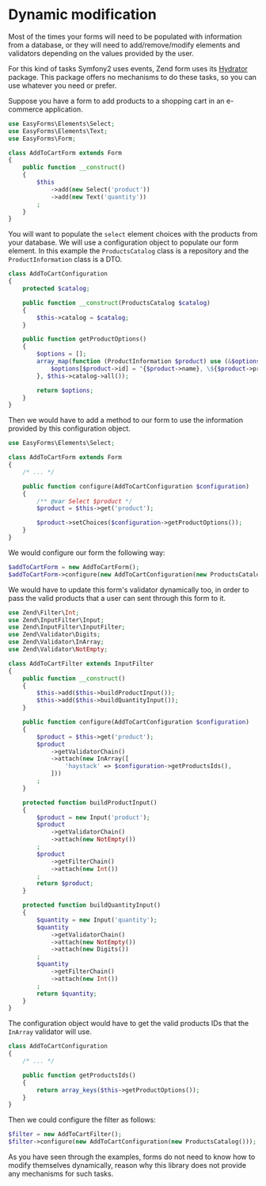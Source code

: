 # Dynamic modification

Most of the times your forms will need to be populated with information from a
database, or they will need to add/remove/modify elements and validators depending
on the values provided by the user.

For this kind of tasks Symfony2 uses events, Zend form uses its [Hydrator][8]
package. This package offers no mechanisms to do these tasks, so you can use
whatever you need or prefer.

Suppose you have a form to add products to a shopping cart in an e-commerce
application.

```php
use EasyForms\Elements\Select;
use EasyForms\Elements\Text;
use EasyForms\Form;

class AddToCartForm extends Form
{
    public function __construct()
    {
        $this
            ->add(new Select('product'))
            ->add(new Text('quantity'))
        ;
    }
}
```

You will want to populate the `select` element choices with the products from
your database. We will use a configuration object to populate our form element.
In this example the `ProductsCatalog` class is a repository and the
`ProductInformation` class is a DTO.

```php
class AddToCartConfiguration
{
    protected $catalog;

    public function __construct(ProductsCatalog $catalog)
    {
        $this->catalog = $catalog;
    }

    public function getProductOptions()
    {
        $options = [];
        array_map(function (ProductInformation $product) use (&$options) {
            $options[$product->id] = "{$product->name}, \${$product->price}";
        }, $this->catalog->all());

        return $options;
    }
}
```

Then we would have to add a method to our form to use the information provided by
this configuration object.

```php
use EasyForms\Elements\Select;

class AddToCartForm extends Form
{
    /* ... */

    public function configure(AddToCartConfiguration $configuration)
    {
        /** @var Select $product */
        $product = $this->get('product');

        $product->setChoices($configuration->getProductOptions());
    }
}
```

We would configure our form the following way:

```php
$addToCartForm = new AddToCartForm();
$addToCartForm->configure(new AddToCartConfiguration(new ProductsCatalog()));
```

We would have to update this form's validator dynamically too, in order to
pass the valid products that a user can sent through this form to it.

```php
use Zend\Filter\Int;
use Zend\InputFilter\Input;
use Zend\InputFilter\InputFilter;
use Zend\Validator\Digits;
use Zend\Validator\InArray;
use Zend\Validator\NotEmpty;

class AddToCartFilter extends InputFilter
{
    public function __construct()
    {
        $this->add($this->buildProductInput());
        $this->add($this->buildQuantityInput());
    }

    public function configure(AddToCartConfiguration $configuration)
    {
        $product = $this->get('product');
        $product
            ->getValidatorChain()
            ->attach(new InArray([
                'haystack' => $configuration->getProductsIds(),
            ]))
        ;
    }

    protected function buildProductInput()
    {
        $product = new Input('product');
        $product
            ->getValidatorChain()
            ->attach(new NotEmpty())
        ;
        $product
            ->getFilterChain()
            ->attach(new Int())
        ;
        return $product;
    }

    protected function buildQuantityInput()
    {
        $quantity = new Input('quantity');
        $quantity
            ->getValidatorChain()
            ->attach(new NotEmpty())
            ->attach(new Digits())
        ;
        $quantity
            ->getFilterChain()
            ->attach(new Int())
        ;
        return $quantity;
    }
}
```

The configuration object would have to get the valid products IDs that the `InArray`
validator will use.

```php
class AddToCartConfiguration
{
    /* ... */

    public function getProductsIds()
    {
        return array_keys($this->getProductOptions());
    }
}
```

Then we could configure the filter as follows:

```php
$filter = new AddToCartFilter();
$filter->configure(new AddToCartConfiguration(new ProductsCatalog()));
```

As you have seen through the examples, forms do not need to know how to modify
themselves dynamically, reason why this library does not provide any mechanisms
for such tasks.

[8]: http://framework.zend.com/manual/current/en/modules/zend.stdlib.hydrator.html
